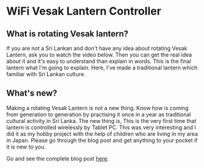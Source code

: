 # WiFi Vesak Lantern Controller

## What is rotating Vesak lantern?
If you are not a Sri Lankan and don't have any idea about rotating Vesak Lantern, ask you to watch the video below. Then you can get the real idea about it and it's easy to understand than explain in words. This is the final lantern what I'm going to explain. Here, I've made a traditional lantern which familiar with Sri Lankan culture.

## What's new?
Making a rotating Vesak Lantern is not a new thing. Know how is coming from generation to generation by practising it once in a year as traditional cultural activity in Sri Lanka. The new thing is, This is the very first time that lantern is controlled wirelessly by Tablet PC. This was very interesting and I did it as my hobby project with the help of children who are living in my area in Japan. Please go through the blog post and get anything to your pocket if it is new to you.

Go and see the complete blog post [here](http://www.technologyweuse.com/wifi-vesak-lantern-controller).
